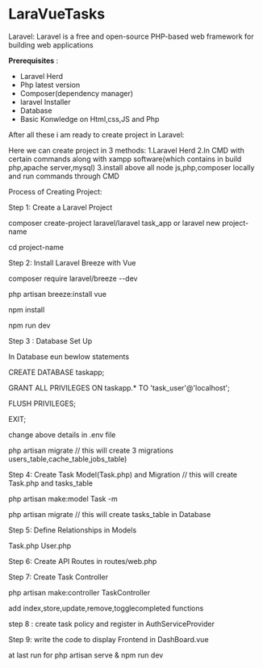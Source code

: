 # LaraVueTasks

Laravel: Laravel is a free and open-source PHP-based web framework for building web applications 


**Prerequisites** :

- Laravel Herd
- Php latest version
- Composer(dependency manager)
- laravel Installer
- Database
- Basic Konwledge on Html,css,JS and Php

After all these i am ready to create project in Laravel:

Here we can create project in 3 methods:
1.Laravel Herd
2.In CMD with certain commands along with xampp software(which contains in build php,apache server,mysql)
3.install above all node js,php,composer locally and run commands through CMD

Process of Creating Project:

Step 1: Create a Laravel Project

composer create-project laravel/laravel task_app
                  or
laravel new project-name 

cd project-name 

 Step 2: Install Laravel Breeze with Vue

composer require laravel/breeze --dev

php artisan breeze:install vue

npm install

npm run dev

 Step 3 : Database Set Up

In Database eun bewlow statements

CREATE DATABASE taskapp;

GRANT ALL PRIVILEGES ON taskapp.* TO 'task_user'@'localhost';

FLUSH PRIVILEGES;

EXIT;

change above details in .env file

php artisan migrate // this will create 3 migrations users_table,cache_table,jobs_table)

Step 4: Create Task Model(Task.php) and Migration // this will create Task.php and tasks_table

php artisan make:model Task -m

php artisan migrate // this will create tasks_table in Database

Step 5: Define Relationships in Models

Task.php
User.php

Step 6: Create API Routes
in routes/web.php

Step 7: Create Task Controller

php artisan make:controller TaskController

add index,store,update,remove,togglecompleted functions

step 8 : create task policy and register in AuthServiceProvider

Step 9: write the code to display Frontend in DashBoard.vue

at last run for php artisan serve & npm run dev










